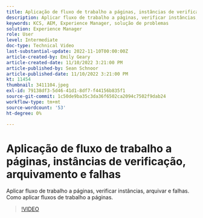 ```yaml
---
title: Aplicação de fluxo de trabalho a páginas, instâncias de verificação, arquivamento e falhas
description: Aplicar fluxo de trabalho a páginas, verificar instâncias, arquivar e falhas. Como aplicar fluxos de trabalho a páginas.
keywords: KCS, AEM, Experience Manager, solução de problemas
solution: Experience Manager
role: User
level: Intermediate
doc-type: Technical Video
last-substantial-update: 2022-11-10T00:00:00Z
article-created-by: Emily Geary
article-created-date: 11/10/2022 3:21:00 PM
article-published-by: Sean Schnoor
article-published-date: 11/10/2022 3:21:00 PM
kt: 11454
thumbnail: 3411104.jpeg
exl-id: 79138df3-5d46-41d1-8df7-f44156b835f1
source-git-commit: 1c50de9ba35c3da36f6502ca2094c7502f9dab24
workflow-type: tm+mt
source-wordcount: '53'
ht-degree: 0%

---
```


# Aplicação de fluxo de trabalho a páginas, instâncias de verificação, arquivamento e falhas

Aplicar fluxo de trabalho a páginas, verificar instâncias, arquivar e falhas. Como aplicar fluxos de trabalho a páginas.

>[!VIDEO](https://video.tv.adobe.com/v/3411104/?quality=12&learn=on)
